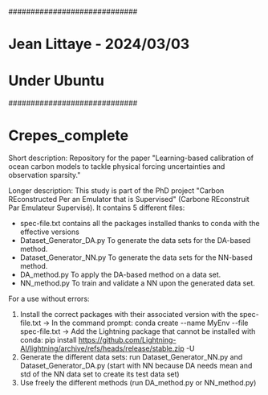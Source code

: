 #############################
# Jean Littaye - 2024/03/03 #
# Under Ubuntu                    #
#############################

# Crepes_complete
Short description:
Repository for the paper "Learning-based calibration of ocean carbon models to tackle physical forcing uncertainties and observation sparsity."

Longer description:
This study is part of the PhD project "Carbon REconstructed Per an Emulator that is Supervised" (Carbone REconstruit Par Emulateur Supervisé).
It contains 5 different files:
- spec-file.txt contains all the packages installed thanks to conda with the effective versions
- Dataset_Generator_DA.py To generate the data sets for the DA-based method.
- Dataset_Generator_NN.py To generate the data sets for the NN-based method.
- DA_method.py To apply the DA-based method on a data set.
- NN_method.py To train and validate a NN upon the generated data set.


For a use without errors:
1. Install the correct packages with their associated version with the spec-file.txt
   -> In the command prompt: conda create --name MyEnv  --file spec-file.txt
   -> Add the Lightning package that cannot be installed with conda: pip install https://github.com/Lightning-AI/lightning/archive/refs/heads/release/stable.zip -U
2. Generate the different data sets: run Dataset_Generator_NN.py and Dataset_Generator_DA.py (start with NN because DA needs mean and std of the NN data set to create its test data set)
3. Use freely the different methods (run DA_method.py or NN_method.py)
